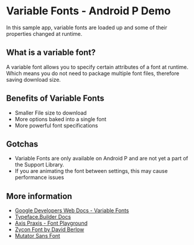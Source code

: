 # Variable Fonts - Android P Demo

In this sample app, variable fonts are loaded up and some of their properties changed at runtime.

## What is a variable font?
A variable font allows you to specify certain attributes of a font at runtime. Which means you do not need to package multiple font 
files, therefore saving download size. 

## Benefits of Variable Fonts

- Smaller File size to download
- More options baked into a single font
- More powerful font specifications

## Gotchas

- Variable Fonts are only available on Android P and are not yet a part of the Support Library. 
- If you are animating the font between settings, this may cause performance issues

## More information

- [Google Developers Web Docs - Variable Fonts](https://developers.google.com/web/fundamentals/design-and-ux/typography/variable-fonts/)
- [Typeface.Builder Docs](https://developer.android.com/reference/android/graphics/Typeface.Builder)
- [Axis Praxis - Font Playground](https://www.axis-praxis.org)
- [Zycon Font by David Berlow](https://www.axis-praxis.org/specimens/zycon)
- [Mutator Sans Font](https://github.com/LettError/mutatorSans)